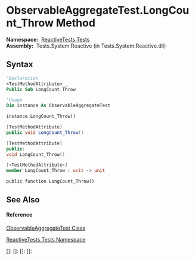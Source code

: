 # ObservableAggregateTest.LongCount\_Throw Method

**Namespace:**  [ReactiveTests.Tests](ReactiveTests.Tests\ReactiveTests.Tests.md)  
**Assembly:**  Tests.System.Reactive (in Tests.System.Reactive.dll)

## Syntax

```vb
'Declaration
<TestMethodAttribute> _
Public Sub LongCount_Throw
```

```vb
'Usage
Dim instance As ObservableAggregateTest

instance.LongCount_Throw()
```

```csharp
[TestMethodAttribute]
public void LongCount_Throw()
```

```c++
[TestMethodAttribute]
public:
void LongCount_Throw()
```

```fsharp
[<TestMethodAttribute>]
member LongCount_Throw : unit -> unit 
```

```jscript
public function LongCount_Throw()
```

## See Also

#### Reference

[ObservableAggregateTest Class](ObservableAggregateTest\ObservableAggregateTest.md)

[ReactiveTests.Tests Namespace](ReactiveTests.Tests\ReactiveTests.Tests.md)

[]: 
[]: 
[]: 
[]: 